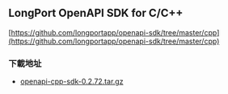 ## LongPort OpenAPI SDK for C/C++

[https://github.com/longportapp/openapi-sdk/tree/master/cpp](https://github.com/longportapp/openapi-sdk/tree/master/cpp)

### 下載地址

- [openapi-cpp-sdk-0.2.72.tar.gz](https://static.lbkrs.com/openapi-sdk/openapi-cpp-sdk-0.2.72.tar.gz)
